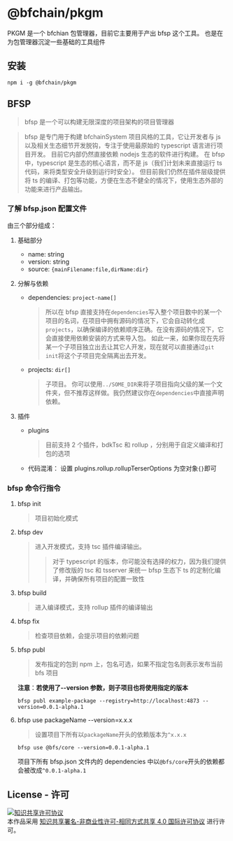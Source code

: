 # @bfchain/pkgm

PKGM 是一个 bfchian 包管理器，目前它主要用于产出 bfsp 这个工具。
也是在为包管理器沉淀一些基础的工具组件

## 安装

```
npm i -g @bfchain/pkgm
```

## BFSP

> bfsp 是一个可以构建无限深度的项目架构的项目管理器

> bfsp 是专门用于构建 bfchainSystem 项目风格的工具，它让开发者与 js 以及相关生态细节开发脱钩，专注于使用最原始的 typescript 语言进行项目开发。
> 目前它内部仍然直接依赖 nodejs 生态的软件进行构建。
> 在 bfsp 中，typescript 是生态的核心语言，而不是 js（我们计划未来直接运行 ts 代码，来将类型安全升级到运行时安全）。
> 但目前我们仍然在插件层级提供将 ts 的编译、打包等功能，方便在生态不健全的情况下，使用生态外部的功能来进行产品输出。

### 了解 bfsp.json 配置文件

由三个部分组成：

1. 基础部分
   - name: string
   - version: string
   - source: `{mainFilename:file,dirName:dir}`
2. 分解与依赖
   - dependencies: `project-name[]`
     > 所以在 bfsp 直接支持在`dependencies`写入整个项目数中的某一个项目的名词，在项目中拥有源码的情况下，它会自动转化成`projects`，以确保编译的依赖顺序正确。在没有源码的情况下，它会直接使用依赖安装的方式来导入包。
     > 如此一来，如果你现在先将某一个子项目独立出去让其它人开发，现在就可以直接通过`git init`将这个子项目完全隔离出去开发。
   - projects: `dir[]`
     > 子项目。
     > 你可以使用`../SOME_DIR`来将子项目指向父级的某一个文件夹，但不推荐这样做。我仍然建议你在`dependencies`中直接声明依赖。
3. 插件

   - plugins
     > 目前支持 2 个插件，bdkTsc 和 rollup ，分别用于自定义编译和打包的选项

   * 代码混淆： 设置 plugins.rollup.rollupTerserOptions 为空对象`{}`即可

### bfsp 命令行指令

1. bfsp init
   > 项目初始化模式
2. bfsp dev
   > 进入开发模式，支持 tsc 插件编译输出。
   >
   > > 对于 typescript 的版本，你可能没有选择的权力，因为我们提供了修改版的 tsc 和 tsserver 来统一 bfsp 生态下 ts 的定制化编译，并确保所有项目的配置一致性
3. bfsp build
   > 进入编译模式，支持 rollup 插件的编译输出
4. bfsp fix
   > 检查项目依赖，会提示项目的依赖问题
5. bfsp publ

   > 发布指定的包到 npm 上，包名可选，如果不指定包名则表示发布当前 bfs 项目

   **注意**：**若使用了--version 参数，则子项目也将使用指定的版本**

   ```shell
   bfsp publ example-package --registry=http://localhost:4873 --version=0.0.1-alpha.1
   ```

6. bfsp use packageName --version=x.x.x
   > 设置项目下所有以`packageName`开头的依赖版本为`^x.x.x`
   ```shell
   bfsp use @bfs/core --version=0.0.1-alpha.1
   ```
   项目下所有 bfsp.json 文件内的 dependencies 中以`@bfs/core`开头的依赖都会被改成`^0.0.1-alpha.1`

## License - 许可

<a rel="license" href="https://creativecommons.org/licenses/by-nc-sa/4.0/"><img alt="知识共享许可协议" style="border-width:0" src="https://i.creativecommons.org/l/by-nc-sa/4.0/88x31.png" /></a><br/>本作品采用 <a rel="license" href="https://creativecommons.org/licenses/by-na-sa/4.0/">知识共享署名-非商业性许可-相同方式共享 4.0 国际许可协议</a> 进行许可。
